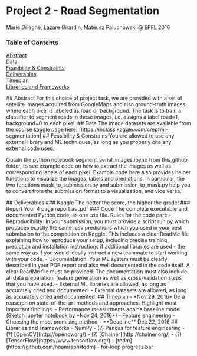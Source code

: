 # Project 2 - Road Segmentation

Marie Drieghe, Lazare Girardin, Mateusz Paluchowski @ EPFL 2016

### Table of Contents  
[Abstract](#Abstract)    
[Data](#Data)    
[Feasibility & Constraints](#Feasibility)     
[Deliverables](#Deliverables)      
[Timeplan](#Timeplan)  
[Libraries and Frameworks](#Frameworks)    

<a name="Abstract"/>
## Abstract
For this choice of project task, we are provided with a set of satellite images acquired from GoogleMaps and also ground-truth images where each pixel is labeled as road or background.
The task is to train a classifier to segment roads in these images, i.e. assigns a label road=1, background=0 to each pixel.

<a name="Data"/>
## Data
The image datasets are available from the course kaggle page here:
[https://inclass.kaggle.com/c/epfml-segmentation]

<a name="Feasibility"/>
## Feasibility & Constrains
You are allowed to use any external library and ML techniques, as long as you properly cite any external code
used.

Obtain the python notebook segment_aerial_images.ipynb from this github folder, to see example code on how to extract the images as well as corresponding labels of each pixel.
Example code here also provides helper functions to visualize the images, labels and predictions. In particular, the two functions mask_to_submission.py and submission_to_mask.py help you to convert from the submission format to a visualization, and vice versa.

<a name="Deliverables"/>
## Deliverables
### Kaggle
  The better the score, the higher the grade!
### Report 
  Your 4 page report as .pdf
### Code
  The complete executable and documented Python code, as one .zip file.
Rules for the code part:
- Reproducibility: In your submission, you must provide a script run.py which produces exactly the same .csv predictions which you used in your best submission to the competition on Kaggle. This includes a clear ReadMe file explaining how to reproduce your setup, including precise training, prediction and installation instructions if additional libraries are used - the same way as if you would ideally instruct a new teammate to start working with your code.
- Documentation: Your ML system must be clearly described in your PDF report and also well documented in the code itself. A clear ReadMe file must be provided. The documentation must also include all data preparation, feature generation as well as cross-validation steps that you have used.
- External ML libraries are allowed, as long as accurately cited and documented.
- External datasets are allowed, as long as accurately cited and documented.

<a name="Timeplan"/>
## Timeplan
- *Nov 29, 2016* Do a reaserch on state-of-the-art methods and approaches. Highlight most important findiings.
- Performance measurments agains baseline model (Sketch jupyter notebook by *Nov 24, 2016*)
- Feature engineering
- Choosing the most promising method 
- **Deadline** Dec 22, 2016

<a name="Frameworks"/>
## Libraries and Frameworks
- NumPy
- (?) Pandas for feature engineering
- (?) [OpenCV](http://opencv.org/)
- (?) [Chainer](http://chainer.org/)
- (?) [TensorFlow](https://www.tensorflow.org/)
- [tqdm](https://github.com/noamraph/tqdm) - for-loop progress bar 
